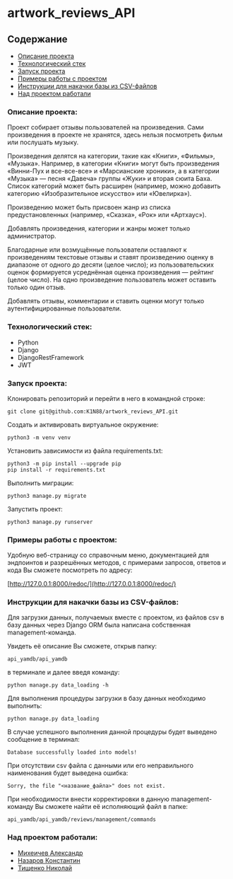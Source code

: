 # artwork_reviews_API

## Содержание
- [Описание проекта](#Описание-проекта)
- [Технологический стек](#Технологический-стек)
- [Запуск проекта](#Запуск-проекта)
- [Примеры работы с проектом](#Примеры-работы-с-проектом)
- [Инструкции для накачки базы из CSV-файлов](#Инструкции-для-накачки-базы-из-CSV-файлов)
- [Над проектом работали](#Над-проектом-работали)

### Описание проекта:

Проект собирает отзывы пользователей на произведения. Сами произведения в
проекте не хранятся, здесь нельзя посмотреть фильм или послушать музыку.

Произведения делятся на категории, такие как «Книги», «Фильмы», «Музыка». 
Например, в категории «Книги» могут быть произведения «Винни-Пух и все-все-все» 
и «Марсианские хроники», а в категории «Музыка» — песня «Давеча» группы «Жуки» 
и вторая сюита Баха. Список категорий может быть расширен (например, можно 
добавить категорию «Изобразительное искусство» или «Ювелирка»).

Произведению может быть присвоен жанр из списка предустановленных (например, 
«Сказка», «Рок» или «Артхаус»).

Добавлять произведения, категории и жанры может только администратор.

Благодарные или возмущённые пользователи оставляют к произведениям текстовые 
отзывы и ставят произведению оценку в диапазоне от одного до десяти (целое 
число); из пользовательских оценок формируется усреднённая оценка произведения 
— рейтинг (целое число). На одно произведение пользователь может оставить 
только один отзыв.

Добавлять отзывы, комментарии и ставить оценки могут только аутентифицированные 
пользователи.

### Технологический стек:

- Python
- Django
- DjangoRestFramework
- JWT

### Запуск проекта:

Клонировать репозиторий и перейти в него в командной строке:

```
git clone git@github.com:K1N88/artwork_reviews_API.git
```

Создать и активировать виртуальное окружение:
```
python3 -m venv venv
```
Установить зависимости из файла requirements.txt:
```
python3 -m pip install --upgrade pip
pip install -r requirements.txt
```
Выполнить миграции:
```
python3 manage.py migrate
```
Запустить проект:
```
python3 manage.py runserver
```

### Примеры работы с проектом:

Удобную веб-страницу со справочным меню, документацией для эндпоинтов и 
разрешённых методов, с примерами запросов, ответов и кода Вы сможете посмотреть 
по адресу:

[http://127.0.0.1:8000/redoc/](http://127.0.0.1:8000/redoc/)


### Инструкции для накачки базы из CSV-файлов:

Для загрузки данных, получаемых вместе с проектом, из файлов csv в базу данных 
через Django ORM была написана собственная management-команда.

Увидеть её описание Вы сможете, открыв папку:
```
api_yamdb/api_yamdb
```
в терминале и далее введя команду:
```
python manage.py data_loading -h
```
Для выполнения процедуры загрузки в базу данных необходимо выполнить:
```
python manage.py data_loading
```
В случае успешного выполнения данной процедуры будет выведено сообщение в 
терминал:
```
Database successfully loaded into models!
```
При отсутствии csv файла с данными или его неправильного наименования будет 
выведена ошибка:
```
Sorry, the file "<название_файла>" does not exist.
```
При необходимости внести корректировки в данную management-команду Вы сможете 
найти её исполняющий файл в папке:
```
api_yamdb/api_yamdb/reviews/management/commands
```
### Над проектом работали:
- [Михеичев Александр](https://github.com/aleksandr-miheichev)
- [Назаров Константин](https://github.com/K1N88)
- [Тищенко Николай](https://github.com/NikolayTishenko)

